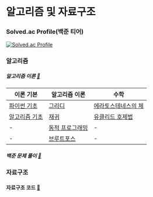 # 알고리즘 및 자료구조

### Solved.ac Profile(백준 티어)
[![Solved.ac Profile](http://mazassumnida.wtf/api/v2/generate_badge?boj=alwjd7085)](https://solved.ac/alwjd7085/)

### 알고리즘
##### 알고리즘 이론 [:link:](https://github.com/DaonWoori/TIL/tree/main/Algorithm/theory)
  |이론 기본|알고리즘 이론|수학|
  |------|---|---|
  |[파이썬 기초](https://github.com/DaonWoori/python_algorithm/blob/main/Algorithm/theory/%ED%8C%8C%EC%9D%B4%EC%8D%AC%EC%9D%84%20%ED%8C%8C%EC%9D%B4%EC%8D%AC%EB%8B%B5%EA%B2%8C.md)|[그리디](https://github.com/DaonWoori/python_algorithm/blob/main/Algorithm/theory/Greedy.md)|[에라토스테네스의 체](https://github.com/DaonWoori/python_algorithm/blob/main/Algorithm/theory/%EC%97%90%EB%9D%BC%ED%86%A0%EC%8A%A4%ED%85%8C%EB%84%A4%EC%8A%A4%EC%9D%98_%EC%B2%B4.md)|
  |[알고리즘 기초](https://github.com/DaonWoori/python_algorithm/blob/main/Algorithm/theory/%EC%95%8C%EA%B3%A0%EB%A6%AC%EC%A6%98_%EA%B8%B0%EC%B4%88.md)|[재귀](https://github.com/DaonWoori/python_algorithm/blob/main/Algorithm/theory/%EC%9E%AC%EA%B7%80.md)|[유클리드 호제법](https://github.com/DaonWoori/python_algorithm/blob/main/Algorithm/theory/%EC%9C%A0%ED%81%B4%EB%A6%AC%EB%93%9C_%ED%98%B8%EC%A0%9C%EB%B2%95.md)|
  |-|[동적 프로그래밍](https://github.com/DaonWoori/python_algorithm/blob/main/Algorithm/theory/Dynamic_programming.md)|-|
   |-|[브루트포스](https://github.com/DaonWoori/TIL/blob/main/Algorithm/theory/Brute_Force.md)|-|


##### 백준 문제 풀이 [:link:](https://github.com/DaonWoori/TIL/tree/main/Algorithm)

### 자료구조
#### 자료구조 코드 [:link:]([https://github.com/DaonWoori/TIL/tree/main/Data%20Structure](https://github.com/DaonWoori/python_algorithm/tree/main/Data%20Structure)https://github.com/DaonWoori/python_algorithm/tree/main/Data%20Structure)


